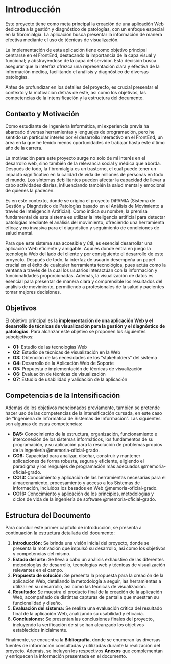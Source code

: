 # Introducción
Este proyecto tiene como meta principal la creación de una aplicación Web dedicada a la gestión y diagnóstico de patologías, con un enfoque especial en la fibromialgia. La aplicación busca presentar la información de manera efectiva mediante el uso de técnicas de visualización.

La implementación de esta aplicación tiene como objetivo principal centrarse en el FrontEnd, destacando la importancia de la capa visual y funcional; y abstrayéndose de la capa del servidor. Esta decisión busca asegurar que la interfaz ofrezca una representación clara y efectiva de la información médica, facilitando el análisis y diagnóstico de diversas patologías.

Antes de profundizar en los detalles del proyecto, es crucial presentar el contexto y la motivación detrás de este, así como los objetivos, las competencias de la intensificación y la estructura del documento.

## Contexto y Motivación
Como estudiante de Ingeniería Informática, mi experiencia previa ha abarcado diversas herramientas y lenguajes de programación, pero he sentido un particular interés por el desarrollo interactivo en el FrontEnd, un área en la que he tenido menos oportunidades de trabajar hasta este último año de la carrera.

La motivación para este proyecto surge no solo de mi interés en el desarrollo web, sino también de la relevancia social y médica que aborda. Después de todo, la fibromialgia es un trastorno, el cual puede tener un impacto significativo en la calidad de vida de millones de personas en todo el mundo. Los síntomas debilitantes pueden afectar la capacidad de llevar a cabo actividades diarias, influenciando también la salud mental y emocional de quienes la padecen. 

Es en este contexto, donde se origina el proyecto DiPAMIA (Sistema de Gestión y Diagnóstico de Patologías basado en el Análisis de Movimiento a través de Inteligencia Artificial). Como indica su nombre, la premisa fundamental de este sistema es utilizar la inteligencia artificial para detectar patologías mediante el análisis del movimiento, ofreciendo una herramienta eficaz y no invasiva para el diagnóstico y seguimiento de condiciones de salud mental.

Para que este sistema sea accesible y útil, es esencial desarrollar una aplicación Web eficiente y amigable. Aquí es donde entra en juego la tecnología Web del lado del cliente y por consiguiente el desarrollo de este proyecto. Después de todo, la interfaz de usuario desempeña un papel crucial en el éxito de cualquier herramienta tecnológica, pues actúa como la ventana a través de la cual los usuarios interactúan con la información y funcionalidades proporcionadas. Además, la visualización de datos es esencial para presentar de manera clara y comprensible los resultados del análisis de movimiento, permitiendo a profesionales de la salud y pacientes tomar mejores decisiones.

## Objetivos
El objetivo principal es la **implementación de una aplicación Web y el desarrollo de técnicas de visualización para la gestión y el diagnóstico de patologías**. Para alcanzar este objetivo se proponen los siguientes subobjetivos:

- **O1:** Estudio de las tecnologías Web
- **O2:** Estudio de técnicas de visualización en la Web
- **O3:** Obtención de las necesidades de los “stakeholders” del sistema
- **O4:** Desarrollo de la Aplicación Web de Soporte
- **O5:** Propuesta e implementación de técnicas de visualización
- **O6:** Evaluación de técnicas de visualización
- **O7:** Estudio de usabilidad y validación de la aplicación

## Competencias de la Intensificación
Además de los objetivos mencionados previamente, también se pretende hacer uso de las competencias de la intensificación cursada, en este caso de “Ingeniería de Informática de Sistemas de Información”. Las siguientes son algunas de estas competencias:

- **BA5:** Conocimiento de la estructura, organización, funcionamiento e interconexión de los sistemas informáticos, los fundamentos de su programación, y su aplicación para la resolución de problemas propios de la ingeniería @memoria-oficial-grado.
- **CO8:** Capacidad para analizar, diseñar, construir y mantener aplicaciones de forma robusta, segura y eficiente, eligiendo el paradigma y los lenguajes de programación más adecuados @memoria-oficial-grado.
- **CO13:** Conocimiento y aplicación de las herramientas necesarias para el almacenamiento, procesamiento y acceso a los Sistemas de información, incluidos los basados en Web @memoria-oficial-grado.
- **CO16:** Conocimiento y aplicación de los principios, metodologías y ciclos de vida de la ingeniería de software @memoria-oficial-grado.

## Estructura del Documento

Para concluir este primer capítulo de introducción, se presenta a continuación la estructura detallada del documento:

1. **Introducción:** Se brinda una visión inicial del proyecto, donde se presenta la motivación que impulsó su desarrollo, así como los objetivos y competencias del mismo.
2. **Estado del arte:** Se lleva a cabo un análisis exhaustivo de las diferentes metodologías de desarrollo, tecnologías web y técnicas de visualización relevantes en el campo.
3. **Propuesta de solución:** Se presenta la propuesta para la creación de la aplicación Web, detallando la metodología a seguir, las herramientas a utilizar en su desarrollo, así como las técnicas de visualización.
4. **Resultado:** Se muestra el producto final de la creación de la aplicación Web, acompañado de distintas capturas de pantalla que muestran su funcionalidad y diseño.
5. **Evaluación del sistema:** Se realiza una evaluación crítica del resultado final de la aplicación Web, analizando su usabilidad y eficacia.
6. **Conclusiones:** Se presentan las conclusiones finales del proyecto, incluyendo la verificación de sí se han alcanzado los objetivos establecidos inicialmente.

Finalmente, se encuentra la **Bibliografía**, donde se enumeran las diversas fuentes de información consultadas y utilizadas durante la realización del proyecto. Además, se incluyen los respectivos **Anexos** que complementan y enriquecen la información presentada en el documento.

